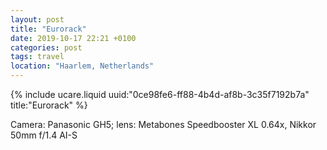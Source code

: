 ```yaml
---
layout: post
title: "Eurorack"
date: 2019-10-17 22:21 +0100
categories: post
tags: travel
location: "Haarlem, Netherlands"
---
```


{% include ucare.liquid uuid:"0ce98fe6-ff88-4b4d-af8b-3c35f7192b7a" title:"Eurorack" %}

Camera: Panasonic GH5; lens: Metabones Speedbooster XL 0.64x, Nikkor 50mm f/1.4 AI-S
